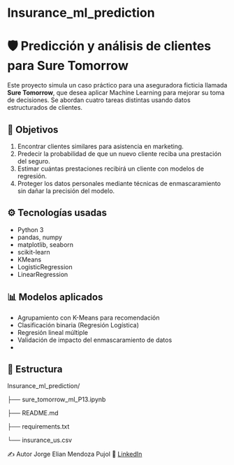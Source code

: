 # Insurance_ml_prediction
# 🛡️ Predicción y análisis de clientes para Sure Tomorrow

Este proyecto simula un caso práctico para una aseguradora ficticia llamada **Sure Tomorrow**, que desea aplicar Machine Learning para mejorar su toma de decisiones. Se abordan cuatro tareas distintas usando datos estructurados de clientes.

## 🎯 Objetivos

1. Encontrar clientes similares para asistencia en marketing.
2. Predecir la probabilidad de que un nuevo cliente reciba una prestación del seguro.
3. Estimar cuántas prestaciones recibirá un cliente con modelos de regresión.
4. Proteger los datos personales mediante técnicas de enmascaramiento sin dañar la precisión del modelo.

## ⚙️ Tecnologías usadas

- Python 3
- pandas, numpy
- matplotlib, seaborn
- scikit-learn
- KMeans
- LogisticRegression
- LinearRegression

## 📊 Modelos aplicados

- Agrupamiento con K-Means para recomendación
- Clasificación binaria (Regresión Logística)
- Regresión lineal múltiple
- Validación de impacto del enmascaramiento de datos
- 
## 📁 Estructura
Insurance_ml_prediction/

├── sure_tomorrow_ml_P13.ipynb

├── README.md

├── requirements.txt

└── insurance_us.csv


✍️ Autor
Jorge Elian Mendoza Pujol
🔗 [LinkedIn](www.linkedin.com/in/jorge-elian-mendoza-pujol-359500283) 
